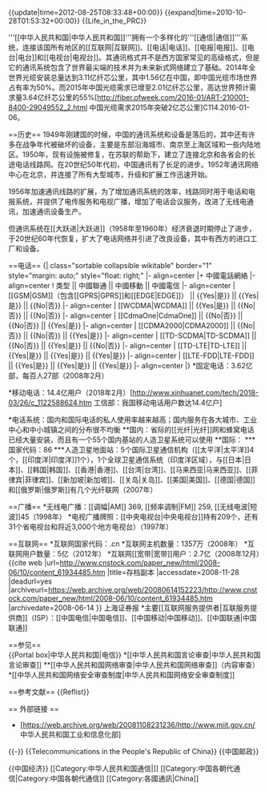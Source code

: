 {{update|time=2012-08-25T08:33:48+00:00}}
{{expand|time=2010-10-28T01:53:32+00:00}}
{{Life_in_the_PRC}} 

'''[[中华人民共和国|中华人民共和国]]'''拥有一个多样化的'''[[通信|通信]]'''系统，连接该国所有地区的[[互联网|互联网]]、[[电话|电话]]、[[电报|电报]]、[[电台|电台]]和[[电视台|电视台]]。其通讯格式并不是西方国家常见的高级格式<!-- None of the telecommunications forms are as prevalent or as advanced as those in modern Western countries-->，但是它的通讯系统包含了世界最尖端的技术并为未来新式网络建立了基础。2014年全世界光缆安装总量达到3.11亿纤芯公里，其中1.56亿在中国，即中国光缆市场世界占有率为50%。而2015年中国光缆需求已增至2.01亿纤芯公里，高达世界预计需求量3.64亿纤芯公里的55%<ref>[http://fiber.ofweek.com/2016-01/ART-210001-8400-29049552_2.html 中国光缆需求2015年突破2亿芯公里]C114.2016-01-06</ref>。

==历史==
1949年刚建国的时候，中国的通讯系统和设备是落后的，其中还有许多在战争年代被破坏的设备，主要是东部沿海城市、南京至上海区域和一些内陆地区。1950年，现有设施被修复，在苏联的帮助下，建立了连接北京和各省会的长途电话线路网。在20世纪50年代初，中国通讯有了长足的进步。1952年通讯网络中心在北京，并连接了所有大型城市，升级和扩展工作迅速开始。

1956年加速通讯线路的扩展，为了增加通讯系统的效率，线路同时用于电话和电报系统，并提供了电传服务和电视广播，增加了电话会议服务，改进了无线电通讯，加速通讯设备生产。

但通讯系统在[[大跃进|大跃进]]（1958年至1960年）经济衰退时期停止了进步，于20世纪60年代恢复，扩大了电话网络并引进了改良设备，其中有西方的进口工厂和设备。

==电话==
{| class="sortable collapsible wikitable" border="1" style="margin: auto;" style="float: right;"
|- align=center
|+ 中國電話網絡
|- align=center
! 类型 || 中國聯通 || 中國移動 || 中國電信
|- align=center
| [[GSM|GSM]]（包含[[GPRS|GPRS]]和[[EDGE|EDGE]]） || {{Yes|是}} || {{Yes|是}} || {{No|否}} 
|- align=center
| [[WCDMA|WCDMA]] || {{Yes|是}} || {{No|否}} || {{No|否}}
|- align=center
| [[CdmaOne|CdmaOne]] || {{No|否}}  || {{No|否}} || {{Yes|是}} 
|- align=center
| [[CDMA2000|CDMA2000]] || {{No|否}} || {{No|否}} || {{Yes|是}}
|- align=center
| [[TD-SCDMA|TD-SCDMA]] || {{No|否}} || {{Yes|是}} || {{No|否}} 
|- align=center
| [[TD-LTE|TD-LTE]] || {{Yes|是}} || {{Yes|是}} || {{Yes|是}}
|- align=center
| [[LTE-FDD|LTE-FDD]] || {{Yes|是}} || {{Yes|是}} || {{Yes|是}}
|- align=center
|}
*固定电话：3.62亿部，每百人27部（2008年2月）

*移动电话：14.4亿用户（2018年2月）<ref>[http://www.xinhuanet.com/tech/2018-03/26/c_1122588624.htm 工信部：我国移动电话用户数达14.4亿户]</ref>

*电话系统：国内和国际电话的私人使用率越来越高；国内服务在各大城市、工业中心和中小城镇之间的分布很不均衡
**国内：省际的[[光纤|光纤]]网和蜂窝电话已经大量安装，而且有一个55个国内基站的人造卫星系统可以使用
**国际：
***国家代码：86
***人造卫星地面站：5个国际卫星通信机构（[[太平洋|太平洋]]4个，[[印度洋|印度洋]]1个），1个全球卫星通信系统（印度洋区域），与[[日本|日本]]、[[韩国|韩国]]、[[香港|香港]]、[[台湾|台湾]]、[[马来西亚|马来西亚]]、[[菲律宾|菲律宾]]、[[新加坡|新加坡]]、[[关岛|关岛]]、[[美国|美国]]、[[德国|德国]]和[[俄罗斯|俄罗斯]]有几个光纤联网（2007年）

==广播==
*无线电广播：[[调幅|AM]] 369, [[频率调制|FM]] 259, [[无线电波|短波]]45（1998年）
*电视广播牌照：[[中央电视台|中央电视台]]持有209个，还有31个省电视台和将近3,000个地方电视台）（1997年）

==互联网==
*互联网国家代码：.cn
*互联网主机数量：1357万（2008年）
*互联网用户数量：5亿（2012年）
*互联网[[宽带|宽带]]用户：2.7亿（2008年12月）<ref>{{cite web |url=http://www.cnstock.com/paper_new/html/2008-06/10/content_61934485.htm |title=存档副本 |accessdate=2008-11-28 |deadurl=yes |archiveurl=https://web.archive.org/web/20080614152223/http://www.cnstock.com/paper_new/html/2008-06/10/content_61934485.htm |archivedate=2008-06-14 }} 上海证券报</ref>
*主要[[互联网服务提供者|互联服务提供商]]（ISP）：[[中国电信|中国电信]]、[[中国移动|中国移动]]、[[中国联通|中国联通]]

==参见==  
{{Portal box|中华人民共和国|电信}}
*[[中华人民共和国言论审查|中华人民共和国言论审查]]
**[[中华人民共和国网络审查|中华人民共和国网络审查]]（内容审查）
*[[中华人民共和国网络安全审查制度|中华人民共和国网络安全审查制度]]

==参考文献==
{{Reflist}}

== 外部链接 ==  
* [https://web.archive.org/web/20081108231236/http://www.miit.gov.cn/ 中华人民共和国工业和信息化部]

{{-}}
{{Telecommunications in the People's Republic of China}}
{{中国邮政}}

{{中国经济}}
[[Category:中华人民共和国通信|]]
[[Category:中国各朝代通信|Category:中国各朝代通信]]
[[Category:各國通訊|China]]